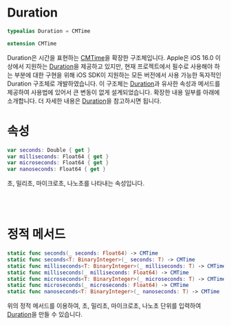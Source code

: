 # Duration

```swift
typealias Duration = CMTime

extension CMTime
```

Duration은 시간을 표현하는 [CMTime](https://developer.apple.com/documentation/coremedia/cmtime)을 확장한 구조체입니다. Apple은 iOS 16.0 이상에서 지원하는 [Duration](https://developer.apple.com/documentation/swift/duration)을 제공하고 있지만, 현재 프로젝트에서 필수로 사용해야 하는 부분에 대한 구현을 위해 iOS SDK이 지원하는 모든 버전에서 사용 가능한 독자적인 Duration 구조체로 개발하였습니다. 이 구조체는 [Duration](https://developer.apple.com/documentation/swift/duration)과 유사한 속성과 메서드를 제공하여 사용법에 있어서 큰 변동이 없게 설계되었습니다. 확장한 내용 일부를 아래에 소개합니다. 더 자세한 내용은 [Duration](https://developer.apple.com/documentation/swift/duration)을 참고하시면 됩니다.

# 속성
```swift
var seconds: Double { get }
var milliseconds: Float64 { get }
var microseconds: Float64 { get }
var nanoseconds: Float64 { get }
```
초, 밀리초, 마이크로초, 나노초를 나타내는 속성입니다.

<br><br>
# 정적 메서드
```swift
static func seconds(_ seconds: Float64) -> CMTime
static func seconds<T: BinaryInteger>(_ seconds: T) -> CMTime
static func milliseconds<T: BinaryInteger>(_ milliseconds: T) -> CMTime
static func milliseconds(_ milliseconds: Float64) -> CMTime
static func microseconds<T: BinaryInteger>(_ microseconds: T) -> CMTime
static func microseconds(_ microseconds: Float64) -> CMTime
static func nanoseconds<T: BinaryInteger>(_ nanoseconds: T) -> CMTime
```
위의 정적 메서드를 이용하여, 초, 밀리초, 마이크로초, 나노초 단위를 입력하여 [Duration](#duration)을 만들 수 있습니다.

